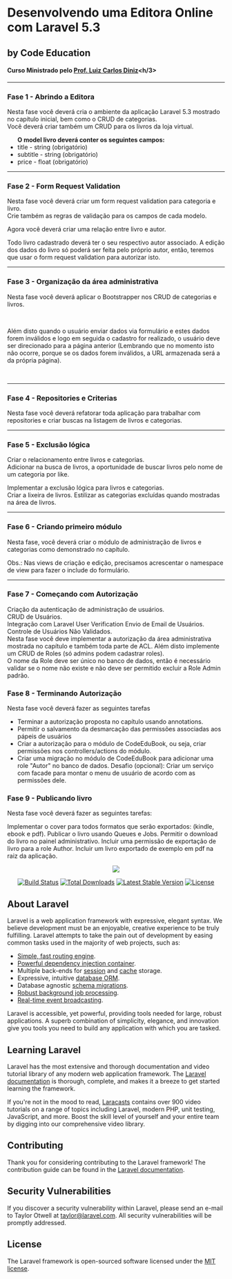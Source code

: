 # Desenvolvendo uma Editora Online com Laravel 5.3
## by Code Education
#### Curso Ministrado pelo <a href="https://about.me/carlosluiz">Prof. Luiz Carlos Diniz</a><h/3>
<hr/>

### Fase 1 - Abrindo a Editora
<p>Nesta fase você deverá cria o ambiente da aplicação Laravel 5.3 mostrado no capítulo inicial, bem como o CRUD de categorias.</br>
Você deverá criar também um CRUD para os livros da loja virtual.</br></p>
<ul>
<b>O model livro deverá conter os seguintes campos:</b>
<li>title - string (obrigatório)</li>
<li>subtitle - string (obrigatório)</li>
<li>price - float (obrigatório)</li>
</ul>
<hr/>

### Fase 2 - Form Request Validation
<p>Nesta fase você deverá criar um form request validation para categoria e livro.</br>
Crie também as regras de validação para os campos de cada modelo.</br></p>
<p>Agora você deverá criar uma relação entre livro e autor.</p>
<p>Todo livro cadastrado deverá ter o seu respectivo autor associado.
   A edição dos dados do livro só poderá ser feita pelo próprio autor, então, teremos que usar o form request validation para autorizar isto.</p>
<hr/>

### Fase 3 - Organização da área administrativa
<p>Nesta fase você deverá aplicar o Bootstrapper nos CRUD de categorias e livros.</p></br>
<p>Além disto quando o usuário enviar dados via formulário e estes dados forem inválidos e logo em seguida o cadastro for realizado, o usuário deve ser direcionado para a página anterior (Lembrando que no momento isto não ocorre, porque se os dados forem inválidos, a URL armazenada será a da própria página).</p></br>
<hr/>

### Fase 4 - Repositories e Criterias
<p>Nesta fase você deverá refatorar toda aplicação para trabalhar com repositories e criar buscas na listagem de livros e categorias.</p> 
<hr/>

### Fase 5 - Exclusão lógica
Criar o relacionamento entre livros e categorias.<br>
Adicionar na busca de livros, a oportunidade de buscar livros pelo nome de um categoria por like.<br>
<p>Implementar a exclusão lógica para livros e categorias.<br>
Criar a lixeira de livros.
Estilizar as categorias excluídas quando mostradas na área de livros.
<hr>

### Fase 6 - Criando primeiro módulo
Nesta fase, você deverá criar o módulo de administração de livros e categorias como demonstrado no capítulo.<br>
<p>Obs.: Nas views de criação e edição, precisamos acrescentar o namespace de view para fazer o include do formulário.</p>
<hr/>

### Fase 7 - Começando com Autorização
Criação da autenticação de administração de usuários.<br>
CRUD de Usuários.<br>
Integração com Laravel User Verification
Envio de Email de Usuários.<br>
Controle de Usuários Não Validados.<br>
Nesta fase você deve implementar a autorização da área administrativa mostrada no capítulo e também toda parte de ACL. Além disto implemente um CRUD de Roles (só admins podem cadastrar roles).<br>
O nome da Role deve ser único no banco de dados, então é necessário validar se o nome não existe e não deve ser permitido excluir a Role Admin padrão.

### Fase 8 - Terminando Autorização
Nesta fase você deverá fazer as seguintes tarefas
* Terminar a autorização proposta no capítulo usando annotations.
* Permitir o salvamento da desmarcação das permissões associadas aos pápeis de usuários
* Criar a autorização para o módulo de CodeEduBook, ou seja, criar permissões nos controllers/actions do módulo.
* Criar uma migração no módulo de CodeEduBook para adicionar uma role "Autor" no banco de dados.
Desafio (opcional): Criar um serviço com facade para montar o menu de usuário de acordo com as permissões dele.

### Fase 9 - Publicando livro
Nesta fase você deverá fazer as seguintes tarefas:

Implementar o cover para todos formatos que serão exportados: (kindle, ebook e pdf).
Publicar o livro usando Queues e Jobs.
Permitir o download do livro no painel administrativo.
Incluir uma permissão de exportação de livro para a role Author.
Incluir um livro exportado de exemplo em pdf na raiz da aplicação.

<p align="center"><img src="https://laravel.com/assets/img/components/logo-laravel.svg"></p>

<p align="center">
<a href="https://travis-ci.org/laravel/framework"><img src="https://travis-ci.org/laravel/framework.svg" alt="Build Status"></a>
<a href="https://packagist.org/packages/laravel/framework"><img src="https://poser.pugx.org/laravel/framework/d/total.svg" alt="Total Downloads"></a>
<a href="https://packagist.org/packages/laravel/framework"><img src="https://poser.pugx.org/laravel/framework/v/stable.svg" alt="Latest Stable Version"></a>
<a href="https://packagist.org/packages/laravel/framework"><img src="https://poser.pugx.org/laravel/framework/license.svg" alt="License"></a>
</p>

## About Laravel

Laravel is a web application framework with expressive, elegant syntax. We believe development must be an enjoyable, creative experience to be truly fulfilling. Laravel attempts to take the pain out of development by easing common tasks used in the majority of web projects, such as:

- [Simple, fast routing engine](https://laravel.com/docs/routing).
- [Powerful dependency injection container](https://laravel.com/docs/container).
- Multiple back-ends for [session](https://laravel.com/docs/session) and [cache](https://laravel.com/docs/cache) storage.
- Expressive, intuitive [database ORM](https://laravel.com/docs/eloquent).
- Database agnostic [schema migrations](https://laravel.com/docs/migrations).
- [Robust background job processing](https://laravel.com/docs/queues).
- [Real-time event broadcasting](https://laravel.com/docs/broadcasting).

Laravel is accessible, yet powerful, providing tools needed for large, robust applications. A superb combination of simplicity, elegance, and innovation give you tools you need to build any application with which you are tasked.

## Learning Laravel

Laravel has the most extensive and thorough documentation and video tutorial library of any modern web application framework. The [Laravel documentation](https://laravel.com/docs) is thorough, complete, and makes it a breeze to get started learning the framework.

If you're not in the mood to read, [Laracasts](https://laracasts.com) contains over 900 video tutorials on a range of topics including Laravel, modern PHP, unit testing, JavaScript, and more. Boost the skill level of yourself and your entire team by digging into our comprehensive video library.

## Contributing

Thank you for considering contributing to the Laravel framework! The contribution guide can be found in the [Laravel documentation](http://laravel.com/docs/contributions).

## Security Vulnerabilities

If you discover a security vulnerability within Laravel, please send an e-mail to Taylor Otwell at taylor@laravel.com. All security vulnerabilities will be promptly addressed.

## License

The Laravel framework is open-sourced software licensed under the [MIT license](http://opensource.org/licenses/MIT).
